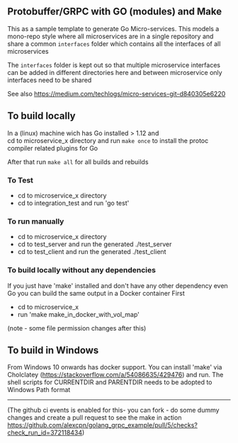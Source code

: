 
## Protobuffer/GRPC with GO (modules)  and Make


This as a sample template to generate Go Micro-services. This models a mono-repo style where all microservices are in a single repository and share a common `interfaces` folder which contains all the interfaces of all microservices

The `interfaces` folder is kept out so that multiple microservice interfaces can be added in different directories here
and between microservice only interfaces need to be shared

See also https://medium.com/techlogs/micro-services-git-d840305e6220

## To build locally 

In a (linux) machine wich has Go installed > 1.12 and  
cd to microservice_x directory and run `make once` to install the protoc compiler related plugins for Go

After that run `make all` for all builds and rebuilds

### To Test


- cd to microservice_x directory
- cd to integration_test  and run 'go test' 

### To run manually

- cd to microservice_x directory
- cd to test_server and run the generated ./test_server
- cd to test_client and run the generated ./test_client

### To build locally without any dependencies

If you just have 'make' installed and don't have any other dependency even Go you can build
the same output in a Docker container
First
 - cd to microservice_x 
 - run 'make make_in_docker_with_vol_map'

(note - some file permission changes after this)

## To build in Windows
From Windows 10 onwards has docker support. You can install 'make' via Cholclatey
(https://stackoverflow.com/a/54086635/429476) and run. 
The shell scripts for CURRENTDIR and PARENTDIR needs to be adopted to Windows Path format

-------------------------
(The github ci events is enabled for this- you can fork - do some dummy changes and create a pull request to see the make in action https://github.com/alexcpn/golang_grpc_example/pull/5/checks?check_run_id=372118434)

